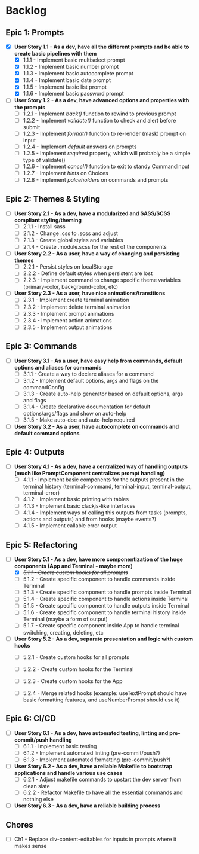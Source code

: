 # Backlog

## Epic 1: Prompts

- [x] **User Story 1.1 - As a dev, have all the different prompts and be able to create basic pipelines with them**
    - [x] 1.1.1 - Implement basic multiselect prompt
    - [x] 1.1.2 - Implement basic number prompt
    - [x] 1.1.3 - Implement basic autocomplete prompt
    - [x] 1.1.4 - Implement basic date prompt
    - [x] 1.1.5 - Implement basic list prompt
    - [x] 1.1.6 - Implement basic password prompt

- [ ] **User Story 1.2 - As a dev, have advanced options and properties with the prompts**
    - [ ] 1.2.1 - Implement *back()* function to rewind to previous prompt
    - [ ] 1.2.2 - Implement *validate()* function to check and alert before submit
    - [ ] 1.2.3 - Implement *format()* function to re-render (mask) prompt on input
    - [ ] 1.2.4 - Implement *default* answers on prompts
    - [ ] 1.2.5 - Implement *required* property, which will probably be a simple type of validate()
    - [ ] 1.2.6 - Implement *cancel()* function to exit to standy CommandInput
    - [ ] 1.2.7 - Implement *hints* on Choices
    - [ ] 1.2.8 - Implement *palceholders* on commands and prompts
    
## Epic 2: Themes & Styling

- [ ] **User Story 2.1 - As a dev, have a modularized and SASS/SCSS compliant styling/theming**
    - [ ] 2.1.1 - Install sass
    - [ ] 2.1.2 - Change .css to .scss and adjust
    - [ ] 2.1.3 - Create global styles and variables
    - [ ] 2.1.4 - Create .module.scss for the rest of the components

- [ ] **User Story 2.2 - As a user, have a way of changing and persisting themes**
    - [ ] 2.2.1 - Persist styles on localStorage
    - [ ] 2.2.2 - Define default styles when persistent are lost
    - [ ] 2.2.3 - Implement command to change specific theme variables (primary-color, background-color, etc)

- [ ] **User Story 2.3 - As a user, have nice animations/transitions**
    - [ ] 2.3.1 - Implement create terminal animation
    - [ ] 2.3.2 - Implement delete terminal animation
    - [ ] 2.3.3 - Implement prompt animations
    - [ ] 2.3.4 - Implement action animations
    - [ ] 2.3.5 - Implement output animations

## Epic 3: Commands

- [ ] **User Story 3.1 - As a user, have easy help from commands, default options and aliases for commands**
    - [ ] 3.1.1 - Create a way to declare aliases for a command
    - [ ] 3.1.2 - Implement default options, args and flags on the commandConfig
    - [ ] 3.1.3 - Create auto-help generator based on default options, args and flags
    - [ ] 3.1.4 - Create declarative documentation for default options/args/flags and show on auto-help
    - [ ] 3.1.5 - Make auto-doc and auto-help required

- [ ] **User Story 3.2 - As a user, have autocomplete on commands and default command options**

## Epic 4: Outputs

- [ ] **User Story 4.1 - As a dev, have a centralized way of handling outputs (much like PromptComponent centralizes prompt handling)**
    - [ ] 4.1.1 - Implement basic components for the outputs present in the terminal history (terminal-command, terminal-input, terminal-output, terminal-error)
    - [ ] 4.1.2 - Implement basic printing with tables
    - [ ] 4.1.3 - Implement basic clackjs-like interfaces
    - [ ] 4.1.4 - Implement ways of calling this outputs from tasks (prompts, actions and outputs) and from hooks (maybe events?)
    - [ ] 4.1.5 - Implement callable error output

## Epic 5: Refactoring

- [ ] **User Story 5.1 - As a dev, have more componentization of the huge components (App and Terminal - maybe more)**
    - [x] <s>*5.1.1 - Create custom hooks for all prompts*</s>
    - [ ] 5.1.2 - Create specific component to handle commands inside Terminal
    - [ ] 5.1.3 - Create specific component to handle prompts inside Terminal
    - [ ] 5.1.4 - Create specific component to handle actions inside Terminal
    - [ ] 5.1.5 - Create specific component to handle outputs inside Terminal
    - [ ] 5.1.6 - Create specific component to handle terminal history inside Terminal (maybe a form of output)
    - [ ] 5.1.7 - Create specific component inside App to handle terminal switching, creating, deleting, etc

- [ ] **User Story 5.2 - As a dev, separate presentation and logic with custom hooks**
    - [ ] 5.2.1 - Create custom hooks for all prompts
    - [ ] 5.2.2 - Create custom hooks for the Terminal
    - [ ] 5.2.3 - Create custom hooks for the App
    - [ ] 5.2.4 - Merge related hooks (example: useTextPrompt should have basic formatting features, and useNumberPrompt should use it)


## Epic 6: CI/CD

- [ ] **User Story 6.1 - As a dev, have automated testing, linting and pre-commit/push handling**
    - [ ] 6.1.1 - Implement basic testing
    - [ ] 6.1.2 - Implement automated linting (pre-commit/push?)
    - [ ] 6.1.3 - Implement automated formatting (pre-commit/push?)
    
- [ ] **User Story 6.2 - As a dev, have a reliable Makefile to bootstrap applications and handle various use cases**
    - [ ] 6.2.1 - Adjust makefile commands to upstart the dev server from clean slate
    - [ ] 6.2.2 - Refactor Makefile to have all the essential commands and nothing else

- [ ] **User Story 6.3 - As a dev, have a reliable building process**

## Chores
- [ ] Ch1 - Replace div-content-editables for inputs in prompts where it makes sense